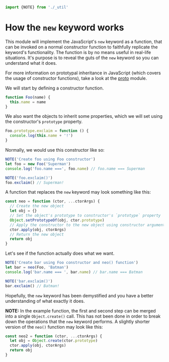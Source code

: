 ```javascript
import {NOTE} from './_util'
```

# How the `new` keyword works

This module will implement the JavaScript's `new` keyword as a function, that
can be invoked on a normal constructor function to faithfully replicate the
keyword's functionality. The function is by no means useful in real-life
situations. It's purpose is to reveal the guts of the `new` keyword so you can
understand what it does.

For more information on prototypal inheritance in JavaScript (which covers the
usage of constructor functions), take a look at the [proto](./proto.md) module.

We will start by defining a constructor function.

```javascript
function Foo(name) {
  this.name = name
}
```

We also want the objects to inherit some properties, which we will set using
the constructor's `prototype` property.

```javascript
Foo.prototype.exclaim = function () {
  console.log(this.name + '!')
}
```

Normally, we would use this constructor like so:

```javascript
NOTE('Create foo using Foo constructor')
let foo = new Foo('Superman')
console.log('foo.name ===', foo.name) // foo.name === Superman

NOTE('foo.exclaim()')
foo.exclaim() // Superman!
```

A function that replaces the `new` keyword may look something like this:

```javascript
const neo = function (ctor, ...ctorArgs) {
  // Create the new object
  let obj = {}
  // Set the object's prototype to constructor's `prototype` property
  Object.setPrototypeOf(obj, ctor.prototype)
  // Apply the constructor to the new object using constructor arguments
  ctor.apply(obj, ctorArgs)
  // Return the new object
  return obj
}
```

Let's see if the function actually does what we want.

```javascript
NOTE('Create bar using Foo constructor and neo() function')
let bar = neo(Foo, 'Batman')
console.log('bar.name === ', bar.name) // bar.name === Batman

NOTE('bar.exclaim()')
bar.exclaim() // Batman!
```

Hopefully, the `new` keyword has been demystified and you have a better
understanding of what exactly it does.

**NOTE:** In the example function, the first and second step can be merged into
a single `Object.create()` call. This has not been done in order to break down
the operations that the `new` keyword performs. A slightly shorter version of
the `neo()` function may look like this:

```javascript
const neo2 = function (ctor, ...ctorArgs) {
  let obj = Object.create(ctor.prototype)
  ctor.apply(obj, ctorArgs)
  return obj
}
```
